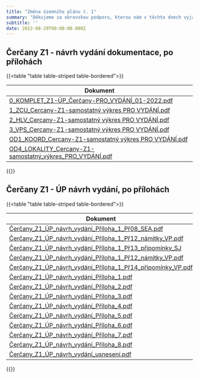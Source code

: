 ```yaml
---
title: "Změna územního plánu č. 1"
summary: "Děkujeme za obrovskou podporu, kterou nám v těchto dnech vyjadřujete ❤️🙏🏻. Dodává nám to energii do další práce a utvrzuje, že bojujeme za správnou věc 💪🏻."
subtitle: ''
date: 2022-08-29T00:00:00.000Z
---
```


## Čerčany Z1 - návrh vydání dokumentace, po přílohách

{{<table "table table-striped table-bordered">}}

| Dokument |
| ----- |
| [0_KOMPLET_Z1-ÚP_Čerčany-PRO_VYDÁNÍ_01-2022.pdf](/documents/Čerčany_Z1_návrh_vydání_dokumentace_po_přílohách/0_KOMPLET_Z1-ÚP_Čerčany-PRO_VYDÁNÍ_01-2022.pdf) |
| [1_ZCU_Cercany-Z1-samostatný výkres PRO VYDÁNÍ.pdf](/documents/Čerčany_Z1_návrh_vydání_dokumentace_po_přílohách/1_ZCU_Cercany-Z1-samostatný_výkres_PRO_VYDÁNÍ.pdf) |
| [2_HLV_Cercany-Z1-samostatný výkres PRO VYDÁNÍ.pdf](/documents/Čerčany_Z1_návrh_vydání_dokumentace_po_přílohách/2_HLV_Cercany-Z1-samostatný_výkres_PRO_VYDÁNÍ.pdf) |
| [3_VPS_Cercany-Z1-samostatný výkres PRO VYDÁNÍ.pdf](/documents/Čerčany_Z1_návrh_vydání_dokumentace_po_přílohách/3_VPS_Cercany-Z1-samostatný_výkres_PRO_VYDÁNÍ.pdf) |
| [OD1_KOORD_Cercany-Z1-samostatný výkres PRO VYDÁNÍ.pdf](/documents/Čerčany_Z1_návrh_vydání_dokumentace_po_přílohách/OD1_KOORD_Cercany-Z1-samostatný_výkres_PRO_VYDÁNÍ.pdf) |
| [OD4_LOKALITY_Cercany-Z1-samostatný_výkres_PRO_VYDÁNÍ.pdf](/documents/Čerčany_Z1_návrh_vydání_dokumentace_po_přílohách/OD4_LOKALITY_Cercany-Z1-samostatný_výkres_PRO_VYDÁNÍ.pdf) |
{{</table>}}

## Čerčany Z1 - ÚP návrh vydání, po přílohách

{{<table "table table-striped table-bordered">}}

| Dokument |
| ----- |
| [Čerčany_Z1_ÚP_návrh_vydání_Příloha_1_Př08_SEA.pdf](/documents/Čerčany_Z1_UP/a.pdf) |
| [Čerčany_Z1_ÚP_návrh_vydání_Příloha_1_Př12_námitky_VP.pdf](/documents/Čerčany_Z1_UP/b.pdf) |
| [Čerčany_Z1_ÚP_návrh_vydání_Příloha_1_Př13_připomínky_SJ](/documents/Čerčany_Z1_UP/c.pdf) |
| [Čerčany_Z1_ÚP_návrh_vydání_Příloha_1_Př12_námitky_VP.pdf](/documents/Čerčany_Z1_UP/b.pdf) |
| [Čerčany_Z1_ÚP_návrh_vydání_Příloha_1_Př14_připomínky_VP.pdf](/documents/Čerčany_Z1_UP/d.pdf) |
| [Čerčany_Z1_ÚP_návrh_vydání_Příloha_1.pdf](/documents/Čerčany_Z1_UP/p1.pdf) |
| [Čerčany_Z1_ÚP_návrh_vydání_Příloha_2.pdf](/documents/Čerčany_Z1_UP/p2.pdf) |
| [Čerčany_Z1_ÚP_návrh_vydání_Příloha_3.pdf](/documents/Čerčany_Z1_UP/p3.pdf) |
| [Čerčany_Z1_ÚP_návrh_vydání_Příloha_4.pdf](/documents/Čerčany_Z1_UP/p4.pdf) |
| [Čerčany_Z1_ÚP_návrh_vydání_Příloha_5.pdf](/documents/Čerčany_Z1_UP/p5.pdf) |
| [Čerčany_Z1_ÚP_návrh_vydání_Příloha_6.pdf](/documents/Čerčany_Z1_UP/p6.pdf) |
| [Čerčany_Z1_ÚP_návrh_vydání_Příloha_7.pdf](/documents/Čerčany_Z1_UP/p7.pdf) |
| [Čerčany_Z1_ÚP_návrh_vydání_Příloha_8.pdf](/documents/Čerčany_Z1_UP/p8.pdf) |
| [Čerčany_Z1_ÚP_návrh_vydání_usnesení.pdf](/documents/Čerčany_Z1_UP/usneseni.pdf) |

{{</table>}}
